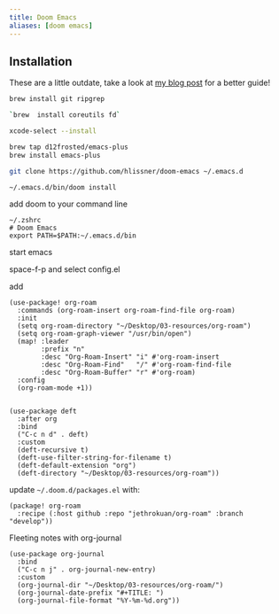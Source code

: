 ```yaml
---
title: Doom Emacs
aliases: [doom emacs]
---
```


## Installation

These are a little outdate, take a look at [my blog post](https://www.ianjones.us/2020-05-05-doom-emacs/) for a better guide!

```bash
brew install git ripgrep

`brew  install coreutils fd`

xcode-select --install

brew tap d12frosted/emacs-plus
brew install emacs-plus

git clone https://github.com/hlissner/doom-emacs ~/.emacs.d

~/.emacs.d/bin/doom install
```

add doom to your command line

```
~/.zshrc
# Doom Emacs
export PATH=$PATH:~/.emacs.d/bin
```

start emacs

space-f-p and select config.el

add

```
(use-package! org-roam
  :commands (org-roam-insert org-roam-find-file org-roam)
  :init
  (setq org-roam-directory "~/Desktop/03-resources/org-roam")
  (setq org-roam-graph-viewer "/usr/bin/open")
  (map! :leader
        :prefix "n"
        :desc "Org-Roam-Insert" "i" #'org-roam-insert
        :desc "Org-Roam-Find"   "/" #'org-roam-find-file
        :desc "Org-Roam-Buffer" "r" #'org-roam)
  :config
  (org-roam-mode +1))


(use-package deft
  :after org
  :bind
  ("C-c n d" . deft)
  :custom
  (deft-recursive t)
  (deft-use-filter-string-for-filename t)
  (deft-default-extension "org")
  (deft-directory "~/Desktop/03-resources/org-roam"))

```

update `~/.doom.d/packages.el` with:

```
(package! org-roam
  :recipe (:host github :repo "jethrokuan/org-roam" :branch "develop"))

```

Fleeting notes with org-journal

```
(use-package org-journal
  :bind
  ("C-c n j" . org-journal-new-entry)
  :custom
  (org-journal-dir "~/Desktop/03-resources/org-roam/")
  (org-journal-date-prefix "#+TITLE: ")
  (org-journal-file-format "%Y-%m-%d.org"))
```
